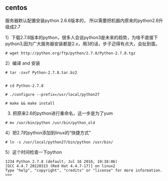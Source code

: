 ## centos


服务器默认配置安装python 2.6.6版本的，
所以需要把机器内原来的python2.6升级成2.7

1）下载2.7.8版本的python，很多人会说python3是未来的趋势，为啥不直接下python3,因为广大服务器安装都是2.x，用3的话，步子迈得有点大，会扯到蛋。

```
# wget http://python.org/ftp/python/2.7.8/Python-2.7.8.tgz 
```

2）编译 and 安装

```
# tar -zxvf Python-2.7.8.tar.bz2 


# cd Python-2.7.8

# ./configure --prefix=/usr/local/python27

# make && make install
```

3) 把原来2.6的python进行重命名，这一步是为了yum

```
# mv /usr/bin/python /usr/bin/python_old 
```

4）把2.7的python添加到linux的“快捷方式”

```
# ln -s /usr/local/python27/bin/python /usr/bin/
```

5）这个时间检查一下python

```
1234 Python 2.7.8 (default, Jul 16 2016, 10:38:06)  
[GCC 4.4.7 20120313 (Red Hat 4.4.7-17)] on linux2 
Type "help", "copyright", "credits" or "license" for more information. 
>>>

```